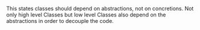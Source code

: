 This states classes should depend on abstractions, not on concretions. Not only high level Classes but low level Classes also depend on the abstractions in order to decouple the code.
